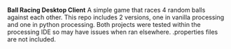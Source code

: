 **Ball Racing Desktop Client**
A simple game that races 4 random balls against each other. 
This repo includes 2 versions, one in vanilla processing and one in python processing.
Both projects were tested within the processing IDE so may have issues when ran elsewhere.
.properties files are not included.
